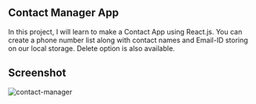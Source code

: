 ## Contact Manager App

In this project, I will learn to make a Contact App using React.js. You can create a phone number list along with contact names and Email-ID storing on our local storage.
Delete option is also available.

## Screenshot

![contact-manager](https://user-images.githubusercontent.com/67471717/121539096-fbf88880-ca22-11eb-9986-5a0273f31804.PNG)


